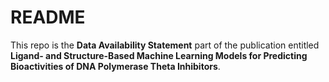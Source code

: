 # README

This repo is the **Data Availability Statement** part of the publication entitled **Ligand- and Structure-Based Machine Learning Models for Predicting Bioactivities of DNA Polymerase Theta Inhibitors**.

